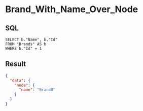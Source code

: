 # Brand_With_Name_Over_Node

## SQL

```text
SELECT b."Name", b."Id"
FROM "Brands" AS b
WHERE b."Id" = 1
```

## Result

```json
{
  "data": {
    "node": {
      "name": "Brand0"
    }
  }
}
```

